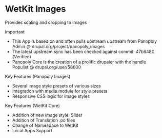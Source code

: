 WetKit Images
===============
Provides scaling and cropping to images

Important
* This App is based on and often pulls upstream upstream from Panopoly Admin @ drupal.org/project/panopoly_images
* The latest upstream sync has been checked against commit: 47b6480 (Verified)
* Panopoly Core is the creation of a prolific drupaler with the handle Populist @ drupal.org/user/58600

Key Features (Panopoly Images)
* Several image style presets of various sizes
* Integration with media.module for style presets
* Responsive CSS logic for image styles

Key Features (WetKit Core)
* Addition of new image style: Slider
* Addition of Translation .po files
* Change of Namespace to WetKit
* Local Apps Support
